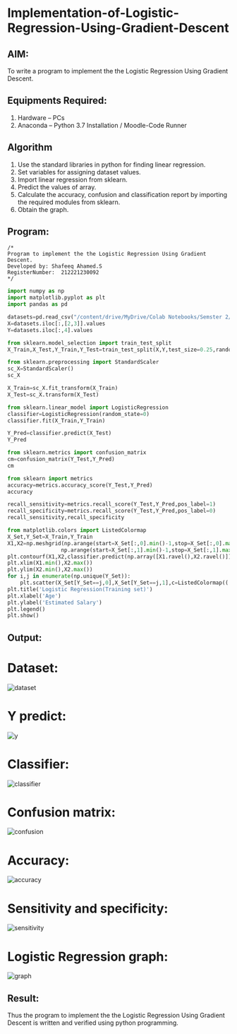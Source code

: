 # Implementation-of-Logistic-Regression-Using-Gradient-Descent

## AIM:
To write a program to implement the the Logistic Regression Using Gradient Descent.

## Equipments Required:
1. Hardware – PCs
2. Anaconda – Python 3.7 Installation / Moodle-Code Runner

## Algorithm
1. Use the standard libraries in python for finding linear regression.
2. Set variables for assigning dataset values.
3. Import linear regression from sklearn.
4. Predict the values of array.
5. Calculate the accuracy, confusion and classification report by importing the required modules from sklearn.
6. Obtain the graph.

## Program:
```
/*
Program to implement the the Logistic Regression Using Gradient Descent.
Developed by: Shafeeq Ahamed.S
RegisterNumber:  212221230092
*/
```
```python
import numpy as np
import matplotlib.pyplot as plt
import pandas as pd

datasets=pd.read_csv("/content/drive/MyDrive/Colab Notebooks/Semster 2/Intro to ML/Social_Network_Ads (1).csv")
X=datasets.iloc[:,[2,3]].values
Y=datasets.iloc[:,4].values

from sklearn.model_selection import train_test_split
X_Train,X_Test,Y_Train,Y_Test=train_test_split(X,Y,test_size=0.25,random_state=0)

from sklearn.preprocessing import StandardScaler
sc_X=StandardScaler()
sc_X

X_Train=sc_X.fit_transform(X_Train)
X_Test=sc_X.transform(X_Test)

from sklearn.linear_model import LogisticRegression
classifier=LogisticRegression(random_state=0)
classifier.fit(X_Train,Y_Train)

Y_Pred=classifier.predict(X_Test)
Y_Pred

from sklearn.metrics import confusion_matrix
cm=confusion_matrix(Y_Test,Y_Pred)
cm

from sklearn import metrics
accuracy=metrics.accuracy_score(Y_Test,Y_Pred)
accuracy

recall_sensitivity=metrics.recall_score(Y_Test,Y_Pred,pos_label=1)
recall_specificity=metrics.recall_score(Y_Test,Y_Pred,pos_label=0)
recall_sensitivity,recall_specificity

from matplotlib.colors import ListedColormap
X_Set,Y_Set=X_Train,Y_Train
X1,X2=np.meshgrid(np.arange(start=X_Set[:,0].min()-1,stop=X_Set[:,0].max()+1,step=0.01),
                 np.arange(start=X_Set[:,1].min()-1,stop=X_Set[:,1].max()+1,step=0.01) )
plt.contourf(X1,X2,classifier.predict(np.array([X1.ravel(),X2.ravel()]).T).reshape(X1.shape),alpha=0.75,cmap=ListedColormap(('red','green')))
plt.xlim(X1.min(),X2.max())
plt.ylim(X2.min(),X2.max())
for i,j in enumerate(np.unique(Y_Set)):
    plt.scatter(X_Set[Y_Set==j,0],X_Set[Y_Set==j,1],c=ListedColormap(('red','green'))(i),label=j)
plt.title('Logistic Regression(Training set)')
plt.xlabel('Age')
plt.ylabel('Estimated Salary')
plt.legend()
plt.show()
````

## Output:
# Dataset:
![dataset](data.png)
# Y predict:
![y](ypred.png)
# Classifier:
![classifier](classi.png)
# Confusion matrix:
![confusion](conf.png)
# Accuracy:
![accuracy](acc.png)
# Sensitivity and specificity:
![sensitivity](snds.png)
# Logistic Regression graph:
![graph](Graph.png)

## Result:
Thus the program to implement the the Logistic Regression Using Gradient Descent is written and verified using python programming.

